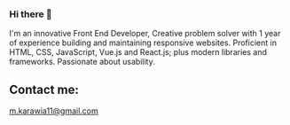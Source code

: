 ### Hi there 👋

<!--
**mohamed-karawia/mohamed-karawia** is a ✨ _special_ ✨ repository because its `README.md` (this file) appears on your GitHub profile.-->
I'm an innovative Front End Developer, Creative problem solver with 1 year of experience building and maintaining responsive websites. Proficient in HTML, CSS, JavaScript, Vue.js and React.js; plus modern libraries and frameworks. Passionate about usability. 

## Contact me:

m.karawia11@gmail.com

